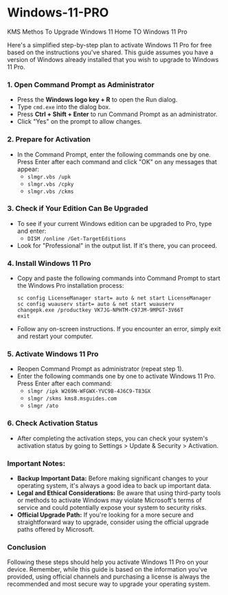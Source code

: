 # Windows-11-PRO
KMS Methos To Upgrade Windows 11 Home TO Windows 11 Pro


Here's a simplified step-by-step plan to activate Windows 11 Pro for free based on the instructions you've shared. This guide assumes you have a version of Windows already installed that you wish to upgrade to Windows 11 Pro.

### **1. Open Command Prompt as Administrator**
- Press the **Windows logo key + R** to open the Run dialog.
- Type `cmd.exe` into the dialog box.
- Press **Ctrl + Shift + Enter** to run Command Prompt as an administrator.
- Click "Yes" on the prompt to allow changes.

### **2. Prepare for Activation**
- In the Command Prompt, enter the following commands one by one. Press Enter after each command and click "OK" on any messages that appear:
  - `slmgr.vbs /upk`
  - `slmgr.vbs /cpky`
  - `slmgr.vbs /ckms`

### **3. Check if Your Edition Can Be Upgraded**
- To see if your current Windows edition can be upgraded to Pro, type and enter:
  - `DISM /online /Get-TargetEditions`
- Look for "Professional" in the output list. If it's there, you can proceed.

### **4. Install Windows 11 Pro**
- Copy and paste the following commands into Command Prompt to start the Windows Pro installation process:
  ```
  sc config LicenseManager start= auto & net start LicenseManager
  sc config wuauserv start= auto & net start wuauserv
  changepk.exe /productkey VK7JG-NPHTM-C97JM-9MPGT-3V66T
  exit
  ```
- Follow any on-screen instructions. If you encounter an error, simply exit and restart your computer.

### **5. Activate Windows 11 Pro**
- Reopen Command Prompt as administrator (repeat step 1).
- Enter the following commands one by one to activate Windows 11 Pro. Press Enter after each command:
  - `slmgr /ipk W269N-WFGWX-YVC9B-4J6C9-T83GX`
  - `slmgr /skms kms8.msguides.com`
  - `slmgr /ato`

### **6. Check Activation Status**
- After completing the activation steps, you can check your system's activation status by going to Settings > Update & Security > Activation.

### **Important Notes:**
- **Backup Important Data:** Before making significant changes to your operating system, it's always a good idea to back up important data.
- **Legal and Ethical Considerations:** Be aware that using third-party tools or methods to activate Windows may violate Microsoft's terms of service and could potentially expose your system to security risks.
- **Official Upgrade Path:** If you're looking for a more secure and straightforward way to upgrade, consider using the official upgrade paths offered by Microsoft.

### **Conclusion**
Following these steps should help you activate Windows 11 Pro on your device. Remember, while this guide is based on the information you've provided, using official channels and purchasing a license is always the recommended and most secure way to upgrade your operating system.
